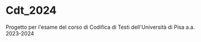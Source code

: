 # Cdt_2024
Progetto per l'esame del corso di Codifica di Testi dell'Università di Pisa a.a. 2023-2024
